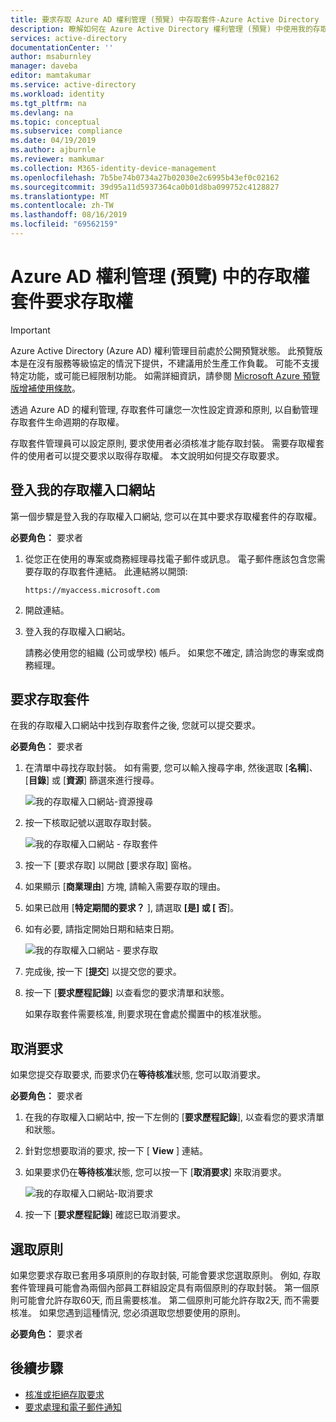 ```yaml
---
title: 要求存取 Azure AD 權利管理 (預覽) 中存取套件-Azure Active Directory
description: 瞭解如何在 Azure Active Directory 權利管理 (預覽) 中使用我的存取權入口網站來要求存取套件的存取權。
services: active-directory
documentationCenter: ''
author: msaburnley
manager: daveba
editor: mamtakumar
ms.service: active-directory
ms.workload: identity
ms.tgt_pltfrm: na
ms.devlang: na
ms.topic: conceptual
ms.subservice: compliance
ms.date: 04/19/2019
ms.author: ajburnle
ms.reviewer: mamkumar
ms.collection: M365-identity-device-management
ms.openlocfilehash: 7b5be74b0734a27b02030e2c6995b43ef0c02162
ms.sourcegitcommit: 39d95a11d5937364ca0b01d8ba099752c4128827
ms.translationtype: MT
ms.contentlocale: zh-TW
ms.lasthandoff: 08/16/2019
ms.locfileid: "69562159"
---
```

# <a name="request-access-to-an-access-package-in-azure-ad-entitlement-management-preview"></a>Azure AD 權利管理 (預覽) 中的存取權套件要求存取權

> [!IMPORTANT]
> Azure Active Directory (Azure AD) 權利管理目前處於公開預覽狀態。
> 此預覽版本是在沒有服務等級協定的情況下提供，不建議用於生產工作負載。 可能不支援特定功能，或可能已經限制功能。
> 如需詳細資訊，請參閱 [Microsoft Azure 預覽版增補使用條款](https://azure.microsoft.com/support/legal/preview-supplemental-terms/)。

透過 Azure AD 的權利管理, 存取套件可讓您一次性設定資源和原則, 以自動管理存取套件生命週期的存取權。 

存取套件管理員可以設定原則, 要求使用者必須核准才能存取封裝。 需要存取權套件的使用者可以提交要求以取得存取權。 本文說明如何提交存取要求。

## <a name="sign-in-to-the-my-access-portal"></a>登入我的存取權入口網站

第一個步驟是登入我的存取權入口網站, 您可以在其中要求存取權套件的存取權。

**必要角色：** 要求者

1. 從您正在使用的專案或商務經理尋找電子郵件或訊息。 電子郵件應該包含您需要存取的存取套件連結。 此連結將以開頭:

    `https://myaccess.microsoft.com`

1. 開啟連結。

1. 登入我的存取權入口網站。

    請務必使用您的組織 (公司或學校) 帳戶。 如果您不確定, 請洽詢您的專案或商務經理。

## <a name="request-an-access-package"></a>要求存取套件

在我的存取權入口網站中找到存取套件之後, 您就可以提交要求。

**必要角色：** 要求者

1. 在清單中尋找存取封裝。  如有需要, 您可以輸入搜尋字串, 然後選取 [**名稱**]、[**目錄**] 或 [**資源**] 篩選來進行搜尋。

    ![我的存取權入口網站-資源搜尋](./media/entitlement-management-request-access/elm-myaccess-resource-search.png)
1. 按一下核取記號以選取存取封裝。

    ![我的存取權入口網站 - 存取套件](./media/entitlement-management-shared/my-access-access-packages.png)

1. 按一下 [要求存取] 以開啟 [要求存取] 窗格。

1. 如果顯示 [**商業理由**] 方塊, 請輸入需要存取的理由。

1. 如果已啟用 [**特定期間的要求？** ], 請選取 **[是] 或 [** **否**]。

1. 如有必要, 請指定開始日期和結束日期。

    ![我的存取權入口網站 - 要求存取](./media/entitlement-management-shared/my-access-request-access.png)

1. 完成後, 按一下 [**提交**] 以提交您的要求。

1. 按一下 [**要求歷程記錄**] 以查看您的要求清單和狀態。

    如果存取套件需要核准, 則要求現在會處於擱置中的核准狀態。

## <a name="cancel-a-request"></a>取消要求

如果您提交存取要求, 而要求仍在**等待核准**狀態, 您可以取消要求。

**必要角色：** 要求者

1. 在我的存取權入口網站中, 按一下左側的 [**要求歷程記錄**], 以查看您的要求清單和狀態。

1. 針對您想要取消的要求, 按一下 [ **View** ] 連結。

1. 如果要求仍在**等待核准**狀態, 您可以按一下 [**取消要求**] 來取消要求。

    ![我的存取權入口網站-取消要求](./media/entitlement-management-request-access/my-access-cancel-request.png)

1. 按一下 [**要求歷程記錄**] 確認已取消要求。

## <a name="select-a-policy"></a>選取原則

如果您要求存取已套用多項原則的存取封裝, 可能會要求您選取原則。 例如, 存取套件管理員可能會為兩個內部員工群組設定具有兩個原則的存取封裝。 第一個原則可能會允許存取60天, 而且需要核准。 第二個原則可能允許存取2天, 而不需要核准。 如果您遇到這種情況, 您必須選取您想要使用的原則。

**必要角色：** 要求者

## <a name="next-steps"></a>後續步驟

- [核准或拒絕存取要求](entitlement-management-request-approve.md)
- [要求處理和電子郵件通知](entitlement-management-process.md)
